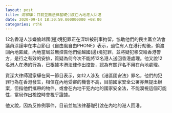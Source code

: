 ```yaml
---
layout: post
title: 湯家驊：目前並無法律基礎引渡在內地港人回港
date: 2020-09-14 18:30:59.000000000 +08:00
categories: rthk
---
```


12名香港人涉嫌偷越國(邊)境犯罪正在深圳被刑事拘留。協助他們的民主黨立法會議員涂謹申在本台節目《自由風自由PHONE》表示，過往有人在港行劫後，偷渡回內地匿藏，內地當局並無控告他們偷越國(邊)境犯罪，並將疑犯移交給香港警方，是行之有效的安排，質疑為何今次不能將12名港人送回香港處理。他又說12名港人在港的行為，已根據本港法律作出控告，認為有關罪名不用在內地處理。

資深大律師湯家驊在同一節目表示，如12人涉及《港區國安法》罪名，他們的犯罪行為在香港發生，相信在內地受審的機會不高，目前國家安全公署亦無提出辦案，但指他們攜帶的物件，或會在內地干犯內地的國家安全法，不能漠視這個可能性，當局作出檢控時會視乎證據。

他又說，因為反修例事件，目前並無法律基礎引渡在內地的港人回港。
